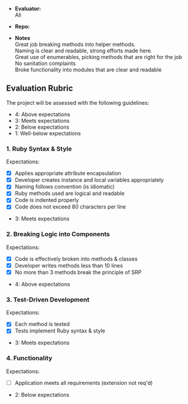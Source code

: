 * **Evaluator:**  
Ali  
* **Repo:**  

* **Notes**  
Great job breaking methods into helper methods.  
Naming is clear and readable, strong efforts made here.  
Great use of enumerables, picking methods that are right for the job  
No sanitation complaints  
Broke functionality into modules that are clear and readable

## Evaluation Rubric

The project will be assessed with the following guidelines:

* 4: Above expectations
* 3: Meets expectations
* 2: Below expectations
* 1: Well-below expectations

### 1. Ruby Syntax & Style

Expectations:

- [x] Applies appropriate attribute encapsulation
- [x] Developer creates instance and local variables appropriately
- [x] Naming follows convention (is idiomatic)
- [x] Ruby methods used are logical and readable
- [x] Code is indented properly
- [x] Code does not exceed 80 characters per line

* 3: Meets expectations

### 2. Breaking Logic into Components

Expectations:

- [x] Code is effectively broken into methods & classes
- [x] Developer writes methods less than 10 lines
- [x] No more than 3 methods break the principle of SRP

* 4: Above expectations

### 3. Test-Driven Development

Expectations:

- [x] Each method is tested  
- [x] Tests implement Ruby syntax & style   

* 3: Meets expectations

### 4. Functionality

Expectations:

- [ ] Application meets all requirements (extension not req'd)

* 2: Below expectations
